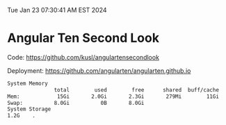 Tue Jan 23 07:30:41 AM EST 2024

# Angular Ten Second Look

Code: https://github.com/kusl/angulartensecondlook

Deployment: https://github.com/angularten/angularten.github.io

```bash
System Memory
               total        used        free      shared  buff/cache   available
Mem:            15Gi       2.0Gi       2.3Gi       279Mi        11Gi        13Gi
Swap:          8.0Gi          0B       8.0Gi
System Storage
1.2G	.
```
